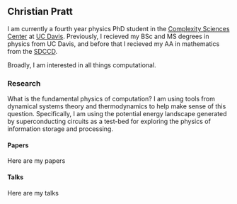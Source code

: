 ## Christian Pratt

I am currently a fourth year physics PhD student in the [Complexity Sciences Center](https://csc.ucdavis.edu) at [UC Davis](https://www.ucdavis.edu). Previously, I recieved my BSc and MS degrees in physics from UC Davis, and before that I recieved my AA in mathematics from the [SDCCD](https://www.sdccd.edu).

Broadly, I am interested in all things computational.

### Research

What is the fundamental physics of computation? I am using tools from dynamical systems theory and thermodynamics to help make sense of this question. Specifically, I am using the potential energy landscape generated by superconducting circuits as a test-bed for exploring the physics of information storage and processing.

#### Papers

Here are my papers

#### Talks

Here are my talks
